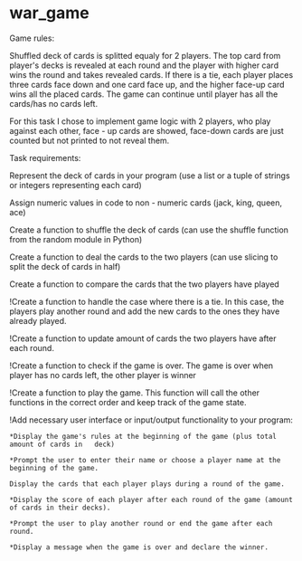 # war_game

Game rules: 

Shuffled deck of cards is splitted equaly for 2 players. The top card from player's decks is revealed at each round and the player with higher card wins the round and takes revealed cards. If there is a tie, each player places three cards face down and one card face up, and the higher face-up card wins all the placed cards. The game can continue until player has all the cards/has no cards left.

For this task I chose to implement game logic with 2 players, who play against each other, face - up cards are showed, face-down cards are just counted but not printed to not reveal them.

Task requirements:

Represent the deck of cards in your program (use a list or a tuple of strings or integers representing each card)

Assign numeric values in code to non - numeric cards (jack, king, queen, ace)

Create a function to shuffle the deck of cards (can use the shuffle function from the random module in Python)

Create a function to deal the cards to the two players (can use slicing to split the deck of cards in half)

Create a function to compare the cards that the two players have played

!Create a function to handle the case where there is a tie. In this case, the players play another round and add the new cards to the ones they have already played.

!Create a function to update amount of cards the two players have after each round.

!Create a function to check if the game is over. The game is over when player has no cards left, the other player is winner

!Create a function to play the game. This function will call the other functions in the correct order and keep track of the game state.

!Add necessary user interface or input/output functionality to your program:

	*Display the game's rules at the beginning of the game (plus total amount of cards in 	deck)

	*Prompt the user to enter their name or choose a player name at the beginning of the game.

	Display the cards that each player plays during a round of the game.
	
	*Display the score of each player after each round of the game (amount of cards in their decks).

	*Prompt the user to play another round or end the game after each round.

	*Display a message when the game is over and declare the winner.